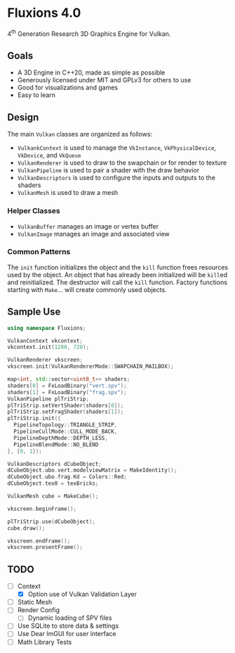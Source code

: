 Fluxions 4.0
============

4<sup>th</sup> Generation Research 3D Graphics Engine for Vulkan.


Goals
-----

* A 3D Engine in C++20, made as simple as possible
* Generously licensed under MIT and GPLv3 for others to use
* Good for visualizations and games
* Easy to learn


Design
------

The main `Vulkan` classes are organized as follows:

- `VulkankContext` is used to manage the `VkInstance`, `VkPhysicalDevice`, `VkDevice`, and `VkQueue`
- `VulkanRenderer` is used to draw to the swapchain or for render to texture
- `VulkanPipeline` is used to pair a shader with the draw behavior
- `VulkanDescriptors` is used to configure the inputs and outputs to the shaders
- `VulkanMesh` is used to draw a mesh


### Helper Classes

- `VulkanBuffer` manages an image or vertex buffer
- `VulkanImage` manages an image and associated view

### Common Patterns

The `init` function initializes the object and the `kill` function frees resources used by the object. An object that has already been initialized will be `kill`ed and reinitialized. The destructor will call the `kill` function. Factory functions starting with `Make`... will create commonly used objects.

Sample Use
----------

```C++
using namespace Fluxions;

VulkanContext vkcontext;
vkcontext.init(1280, 720);

VulkanRenderer vkscreen;
vkscreen.init(VulkanRendererMode::SWAPCHAIN_MAILBOX);

map<int, std::vector<uint8_t>> shaders;
shaders[0] = FxLoadBinary("vert.spv");
shaders[1] = FxLoadBinary("frag.spv");
VulkanPipeline plTriStrip;
plTriStrip.setVertShader(shaders[0]);
plTriStrip.setFragShader(shaders[1]);
plTriStrip.init({
  PipelineTopology::TRIANGLE_STRIP,
  PipelineCullMode::CULL_MODE_BACK,
  PipelineDepthMode::DEPTH_LESS,
  PipelineBlendMode::NO_BLEND
}, {0, 1});

VulkanDescriptors dCubeObject;
dCubeObject.ubo.vert.modelviewMatrix = MakeIdentity();
dCubeObject.ubo.frag.Kd = Colors::Red;
dCubeObject.tex0 = texBricks;

VulkanMesh cube = MakeCube();

vkscreen.beginFrame();

plTriStrip.use(dCubeObject);
cube.draw();

vkscreen.endFrame();
vkscreen.presentFrame();
```


TODO
----

- [ ] Context
  - [x] Option use of Vulkan Validation Layer 
- [ ] Static Mesh
- [ ] Render Config
  - [ ] Dynamic loading of SPV files
- [ ] Use SQLite to store data & settings
- [ ] Use Dear ImGUI for user interface
- [ ] Math Library Tests

